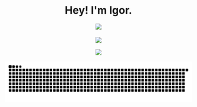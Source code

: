 <h1 align="center">Hey! I'm Igor.</h1>

<div align="center">
  <img src="https://github-readme-stats.vercel.app/api?username=igorjcqs&show_icons=true&theme=vue-dark&include_all_commits=true&count_private=true"/>
</div>
 <br>
<div align="center"> 
  
  <a href="https://www.instagram.com/caldasflamejantes/" target="_blank" style="width:50%;">
  <img src="https://camo.githubusercontent.com/35b0b8bfbd8840f35607fb56ad0a139047fd5d6e09ceb060c5c6f0a5abd1044c/68747470733a2f2f6564656e742e6769746875622e696f2f537570657254696e7949636f6e732f696d616765732f7376672f747769747465722e737667">
  </a>
  
  <a href="https://www.linkedin.com/in/ellen-maria-da-silva-caldas-4824b01a7/" target="_blank"><img src="https://img.shields.io/badge/-LinkedIn-%230077B5?style=for-the-badge&logo=linkedin&logoColor=white" target="_blank"></a> 
  
  ![Snake animation](https://github.com/igorjcqs/igorjcqs/blob/output/github-contribution-grid-snake.svg)
  
</div>
